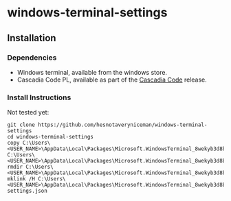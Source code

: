 # windows-terminal-settings

## Installation
### Dependencies
* Windows terminal, available from the windows store.
* Cascadia Code PL,  available as part of the [Cascadia Code](https://github.com/microsoft/cascadia-code) release. 


### Install Instructions
Not tested yet:
```
git clone https://github.com/hesnotaveryniceman/windows-terminal-settings
cd windows-terminal-settings
copy C:\Users\<USER_NAME>\AppData\Local\Packages\Microsoft.WindowsTerminal_8wekyb3d8bbwe\LocalState\settings.json C:\Users\<USER_NAME>\AppData\Local\Packages\Microsoft.WindowsTerminal_8wekyb3d8bbwe\LocalState\settings.json.bak
rmdir C:\Users\<USER_NAME>\AppData\Local\Packages\Microsoft.WindowsTerminal_8wekyb3d8bbwe\LocalState\settings.json
mklink /H C:\Users\<USER_NAME>\AppData\Local\Packages\Microsoft.WindowsTerminal_8wekyb3d8bbwe\LocalState\settings.json settings.json
```
